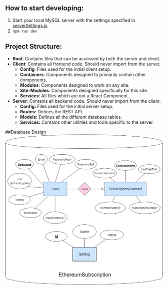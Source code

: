 ## How to start developing:
1. Start your local MySQL server with the settings specified in [serverSettings.js](./server/serverSettings.js).
2. `npm run dev`

## Project Structure:
- **Root**: Contains files that can be accessed by both the server and client.
- **Client**: Contains all frontend code. Should never import from the server.
    - **Config**: Files used for the initial client setup.
    - **Containers**: Components designed to primarily contain other components.
    - **Modules**: Components designed to work on any site.
    - **Site-Modules**: Components designed specifically for this site.
    - **Services**: All files which are not a React Component.
- **Server**: Contains all backend code. Should never import from the client.
    - **Config:** Files used for the initial server setup.
    - **Routes:** Defines the REST API.
    - **Models:** Defines all the different database tables.
    - **Services:** Contains other utilities and tools specific to the server.
    
##Database Design
![alt-text](./markdown/ethereum_er.png)